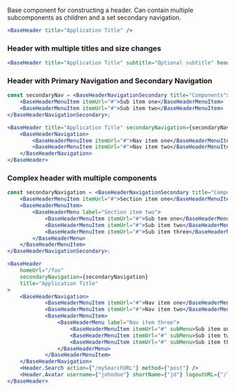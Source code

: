 Base component for constructing a header. Can contain multiple subcomponents as children and a set secondary navigation.

<!-- prettier-ignore-start -->
```jsx
<BaseHeader title="Application Title" />
```
<!-- prettier-ignore-end -->

### Header with multiple titles and size changes

<!-- prettier-ignore-start -->
```jsx
<BaseHeader title="Application Title" subtitle="Optional subtitle" headerWidth="md"/>
```
<!-- prettier-ignore-end -->

### Header with Primary Navigation and Secondary Navigation

<!-- prettier-ignore-start -->
```jsx
const secondaryNav = <BaseHeaderNavigationSecondary title="Components">
    <BaseHeaderMenuItem itemUrl="#">Sub item one</BaseHeaderMenuItem>
    <BaseHeaderMenuItem itemUrl="#">Sub item two</BaseHeaderMenuItem>
</BaseHeaderNavigationSecondary>;

<BaseHeader title="Application Title" secondaryNavigation={secondaryNav}>
    <BaseHeaderNavigation>
        <BaseHeaderMenuItem itemUrl="#">Nav item one</BaseHeaderMenuItem>
        <BaseHeaderMenuItem itemUrl="#">Nav item two</BaseHeaderMenuItem>
    </BaseHeaderNavigation>
</BaseHeader>
```
<!-- prettier-ignore-end -->

### Complex header with multiple components

<!-- prettier-ignore-start -->
```jsx
const secondaryNavigation = <BaseHeaderNavigationSecondary title="Component Library">
    <BaseHeaderMenuItem itemUrl="#">Section item one</BaseHeaderMenuItem>
    <BaseHeaderMenuItem>
        <BaseHeaderMenu label="Section item two">
            <BaseHeaderMenuItem itemUrl="#">Sub tem one</BaseHeaderMenuItem>
            <BaseHeaderMenuItem itemUrl="#">Sub item two</BaseHeaderMenuItem>
            <BaseHeaderMenuItem itemUrl="#">Sub item three</BaseHeaderMenuItem>
        </BaseHeaderMenu>
    </BaseHeaderMenuItem>
</BaseHeaderNavigationSecondary>;

<BaseHeader
    homeUrl="/foo"
    secondaryNavigation={secondaryNavigation}
    title="Application Title"
>
    <BaseHeaderNavigation>
            <BaseHeaderMenuItem itemUrl="#">Nav item one</BaseHeaderMenuItem>
            <BaseHeaderMenuItem itemUrl="#">Nav item two</BaseHeaderMenuItem>
            <BaseHeaderMenuItem>
                <BaseHeaderMenu label="Nav item three">
                    <BaseHeaderMenuItem itemUrl="#" subMenu>Sub item one</BaseHeaderMenuItem>
                    <BaseHeaderMenuItem itemUrl="#" subMenu>Sub item two</BaseHeaderMenuItem>
                    <BaseHeaderMenuItem itemUrl="#" subMenu>Sub item three</BaseHeaderMenuItem>
                </BaseHeaderMenu>
            </BaseHeaderMenuItem>
    </BaseHeaderNavigation>
    <Header.Search action={"/mySearchURL"} method={"post"} />
    <Header.Avatar username={"johndoe"} shortName={"jd"} logoutURL={"/logout"} />
</BaseHeader>

```
<!-- prettier-ignore-end -->
